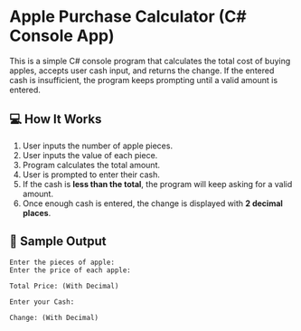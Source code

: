 # Apple Purchase Calculator (C# Console App)

This is a simple C# console program that calculates the total cost of buying apples, accepts user cash input, and returns the change. If the entered cash is insufficient, the program keeps prompting until a valid amount is entered.

## 💻 How It Works

1. User inputs the number of apple pieces.
2. User inputs the value of each piece.
3. Program calculates the total amount.
4. User is prompted to enter their cash.
5. If the cash is **less than the total**, the program will keep asking for a valid amount.
6. Once enough cash is entered, the change is displayed with **2 decimal places**.

## 🧾 Sample Output

```text
Enter the pieces of apple:
Enter the price of each apple:

Total Price: (With Decimal)

Enter your Cash:

Change: (With Decimal)

